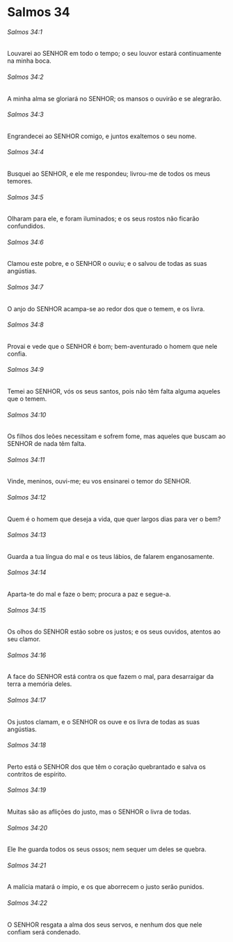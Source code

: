 # Salmos 34

###### Salmos 34:1

Louvarei ao SENHOR em todo o tempo; o seu louvor estará continuamente na minha boca.

###### Salmos 34:2

A minha alma se gloriará no SENHOR; os mansos o ouvirão e se alegrarão.

###### Salmos 34:3

Engrandecei ao SENHOR comigo, e juntos exaltemos o seu nome.

###### Salmos 34:4

Busquei ao SENHOR, e ele me respondeu; livrou-me de todos os meus temores.

###### Salmos 34:5

Olharam para ele, e foram iluminados; e os seus rostos não ficarão confundidos.

###### Salmos 34:6

Clamou este pobre, e o SENHOR o ouviu; e o salvou de todas as suas angústias.

###### Salmos 34:7

O anjo do SENHOR acampa-se ao redor dos que o temem, e os livra.

###### Salmos 34:8

Provai e vede que o SENHOR é bom; bem-aventurado o homem que nele confia.

###### Salmos 34:9

Temei ao SENHOR, vós os seus santos, pois não têm falta alguma aqueles que o temem.

###### Salmos 34:10

Os filhos dos leões necessitam e sofrem fome, mas aqueles que buscam ao SENHOR de nada têm falta.

###### Salmos 34:11

Vinde, meninos, ouvi-me; eu vos ensinarei o temor do SENHOR.

###### Salmos 34:12

Quem é o homem que deseja a vida, que quer largos dias para ver o bem?

###### Salmos 34:13

Guarda a tua língua do mal e os teus lábios, de falarem enganosamente.

###### Salmos 34:14

Aparta-te do mal e faze o bem; procura a paz e segue-a.

###### Salmos 34:15

Os olhos do SENHOR estão sobre os justos; e os seus ouvidos, atentos ao seu clamor.

###### Salmos 34:16

A face do SENHOR está contra os que fazem o mal, para desarraigar da terra a memória deles.

###### Salmos 34:17

Os justos clamam, e o SENHOR os ouve e os livra de todas as suas angústias.

###### Salmos 34:18

Perto está o SENHOR dos que têm o coração quebrantado e salva os contritos de espírito.

###### Salmos 34:19

Muitas são as aflições do justo, mas o SENHOR o livra de todas.

###### Salmos 34:20

Ele lhe guarda todos os seus ossos; nem sequer um deles se quebra.

###### Salmos 34:21

A malícia matará o ímpio, e os que aborrecem o justo serão punidos.

###### Salmos 34:22

O SENHOR resgata a alma dos seus servos, e nenhum dos que nele confiam será condenado.

